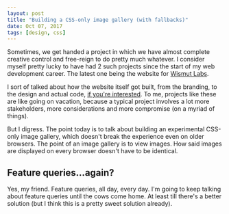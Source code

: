 ```yaml
---
layout: post
title: "Building a CSS-only image gallery (with fallbacks)"
date: Oct 07, 2017
tags: [design, css]
---
```

Sometimes, we get handed a project in which we have almost complete creative control and free-reign to do pretty much whatever. I consider myself pretty lucky to have had 2 such projects since the start of my web development career. The latest one being the website for [Wismut Labs](https://www.wismutlabs.com).

I sort of talked about how the website itself got built, from the branding, to the design and actual code, [if you're interested](). To me, projects like these are like going on vacation, because a typical project involves a lot more stakeholders, more considerations and more compromise (on a myriad of things).

But I digress. The point today is to talk about building an experimental CSS-only image gallery, which doesn't break the experience even on older browsers. The point of an image gallery is to view images. How said images are displayed on every browser doesn't have to be identical.

## Feature queries...again?

Yes, my friend. Feature queries, all day, every day.  I'm going to keep talking about feature queries until the cows come home. At least till there's a better solution (but I think this is a pretty sweet solution already). 
